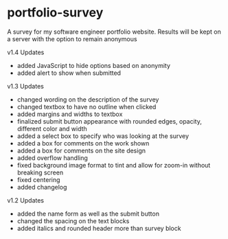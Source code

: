 # portfolio-survey
A survey for my software engineer portfolio website. Results will be kept on a server with the option to remain anonymous

v1.4 Updates
- added JavaScript to hide options based on anonymity
- added alert to show when submitted

v1.3 Updates
- changed wording on the description of the survey
- changed textbox to have no outline when clicked
- added margins and widths to textbox
- finalized submit button appearance with rounded edges, opacity, different color and width
- added a select box to specify who was looking at the survey
- added a box for comments on the work shown
- added a box for comments on the site design
- added overflow handling
- fixed background image format to tint and allow for zoom-in without breaking screen
- fixed centering
- added changelog

v1.2 Updates
- added the name form as well as the submit button
- changed the spacing on the text blocks
- added italics and rounded header more than survey block
